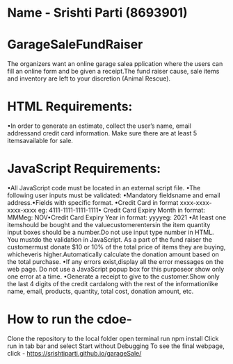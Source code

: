 # Name - Srishti Parti (8693901)
# GarageSaleFundRaiser
The organizers want an online garage salea pplication where the users can fill an online form and be given a receipt.The fund raiser cause, sale items and inventory are left to your discretion (Animal Rescue). 
# HTML Requirements: 
•In order to generate an estimate, collect the user’s name, email addressand credit card information. Make sure there are at least 5 itemsavailable for sale.
# JavaScript Requirements:
•All JavaScript code must be located in an external script file. •The following user inputs must be validated:
•Mandatory fieldsname and email address.•Fields with specific format. •Credit Card in format xxxx-xxxx-xxxx-xxxx eg: 4111-1111-1111-1111• Credit Card Expiry Month in format: MMMeg: NOV•Credit Card Expiry Year in format: yyyyeg: 2021 •At least one itemshould be bought and the valuecustomerentersin the item quantity input boxes should be a number.Do not use input type number in HTML. You mustdo the validation in JavaScript. As a part of the fund raiser the customermust donate $10 or 10% of the total price of items they are buying, whicheveris higher.Automatically calculate the donation amount based on the total purchase. •If any errors exist,display all the error messages on the web page. Do not use a JavaScript popup box for this purposeor show only one error at a time. •Generate a receipt to give to the customer.Show only the last 4 digits of the credit cardalong with the rest of the informationlike name, email, products, quantity, total cost, donation amount, etc.
# How to run the cdoe-
Clone the repository to the local folder
open terminal
run npm install
Click run in tab bar and select Start without Debugging
To see the final webpage, click - https://srishtiparti.github.io/garageSale/
